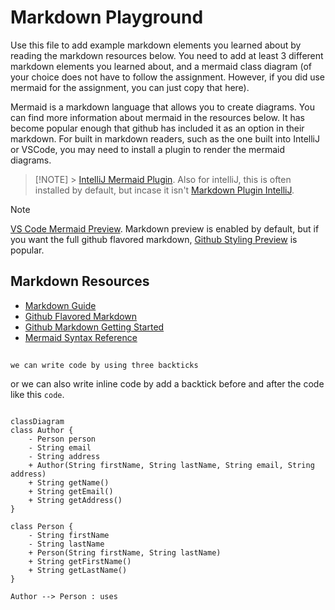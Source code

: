 # Markdown Playground

Use this file to add example markdown elements you learned about by reading the markdown resources below. You need to add at least 3 different markdown elements you learned about, and a mermaid class diagram (of your choice does not have to follow the assignment. However, if you did use mermaid for the assignment, you can just copy that here).

Mermaid is a markdown language that allows you to create diagrams. You can find more information about mermaid in the resources below. It has become popular enough that github has included it as an option in their markdown. For built in markdown readers, such as the one built into IntelliJ or VSCode, you may need to install a plugin to render the mermaid diagrams.

> [!NOTE] > [IntelliJ Mermaid Plugin](https://plugins.jetbrains.com/plugin/20146-mermaid). Also for intelliJ, this is often installed by default, but incase it isn't [Markdown Plugin IntelliJ](https://plugins.jetbrains.com/plugin/7793-markdown).

> [!NOTE]
> [VS Code Mermaid Preview](https://marketplace.visualstudio.com/items?itemName=bierner.markdown-mermaid). Markdown preview is enabled by default, but if you want the full github flavored markdown, [Github Styling Preview](https://marketplace.visualstudio.com/items?itemName=bierner.markdown-preview-github-styles) is popular.

## Markdown Resources

- [Markdown Guide](https://www.markdownguide.org/basic-syntax/)
- [Github Flavored Markdown](https://guides.github.com/features/mastering-markdown/)
- [Github Markdown Getting Started](https://docs.github.com/en/get-started/writing-on-github/getting-started-with-writing-and-formatting-on-github/basic-writing-and-formatting-syntax)
- [Mermaid Syntax Reference](https://mermaid.js.org/intro/syntax-reference.html)

## <!-- start your playground code under this dashed line -->

```
we can write code by using three backticks
```

or we can also write inline code by add a backtick before and after the code like this `code`.

```mermaid

classDiagram
class Author {
    - Person person
    - String email
    - String address
    + Author(String firstName, String lastName, String email, String address)
    + String getName()
    + String getEmail()
    + String getAddress()
}

class Person {
    - String firstName
    - String lastName
    + Person(String firstName, String lastName)
    + String getFirstName()
    + String getLastName()
}

Author --> Person : uses
```

